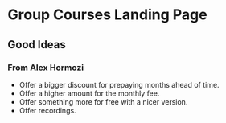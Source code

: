 # Group Courses Landing Page


## Good Ideas

### From Alex Hormozi
- Offer a bigger discount for prepaying months ahead of time.
- Offer a higher amount for the monthly fee.
- Offer something more for free with a nicer version.
- Offer recordings.